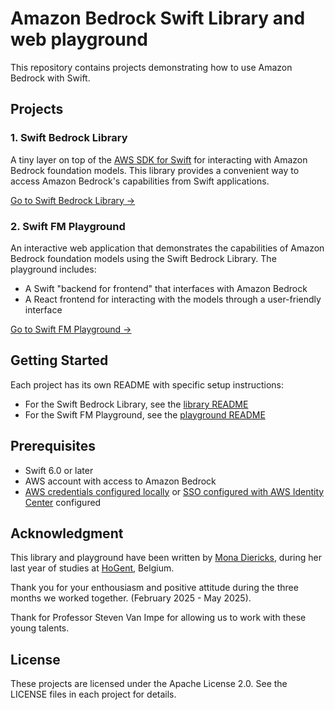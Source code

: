 # Amazon Bedrock Swift Library and web playground

This repository contains projects demonstrating how to use Amazon Bedrock with Swift.

## Projects

### 1. Swift Bedrock Library

A tiny layer on top of the [AWS SDK for Swift](https://github.com/awslabs/aws-sdk-swift) for interacting with Amazon Bedrock foundation models. This library provides a convenient way to access Amazon Bedrock's capabilities from Swift applications.

[Go to Swift Bedrock Library →](swift-bedrock-library/README.md)

### 2. Swift FM Playground

An interactive web application that demonstrates the capabilities of Amazon Bedrock foundation models using the Swift Bedrock Library. The playground includes:

- A Swift "backend for frontend" that interfaces with Amazon Bedrock
- A React frontend for interacting with the models through a user-friendly interface

[Go to Swift FM Playground →](swift-fm-playground/web-playground/README.md)

## Getting Started

Each project has its own README with specific setup instructions:

- For the Swift Bedrock Library, see the [library README](swift-bedrock-library/README.md)
- For the Swift FM Playground, see the [playground README](swift-fm-playground/web-playground/README.md)

## Prerequisites

- Swift 6.0 or later
- AWS account with access to Amazon Bedrock
- [AWS credentials configured locally](https://docs.aws.amazon.com/cli/latest/userguide/cli-configure-files.html) or [SSO configured with AWS Identity Center](https://docs.aws.amazon.com/singlesignon/latest/userguide/manage-your-accounts.html) configured

## Acknowledgment 

This library and playground have been written by [Mona Diericks](https://www.linkedin.com/in/mona-dierickx/), during her last year of studies at [HoGent](https://www.hogent.be/), Belgium.

Thank you for your enthousiasm and positive attitude during the three months we worked together. (February 2025 - May 2025).

Thank for Professor Steven Van Impe for allowing us to work with these young talents.


## License

These projects are licensed under the Apache License 2.0. See the LICENSE files in each project for details.